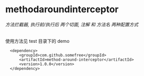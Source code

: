 # methodaroundinterceptor
###### 方法拦截器, 执行前/执行后 两个切面, 注解 和 方法名 两种配置方式
使用方法见 test 目录下的 demo

```
  <dependency>
	  <groupId>com.github.somefree</groupId>
	  <artifactId>method-around-interceptor</artifactId>
	  <version>1.0.0</version>
  </dependency>
```
